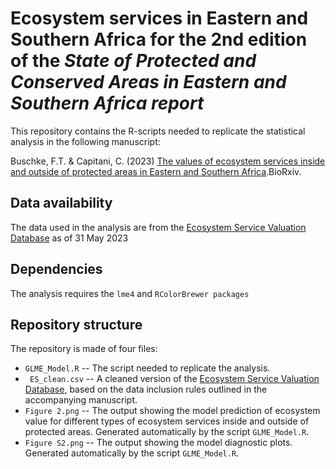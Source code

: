# Ecosystem services in Eastern and Southern Africa for the 2nd edition of the *State of Protected and Conserved Areas in Eastern and Southern Africa report*

This repository contains the R-scripts needed to replicate the statistical analysis in the following manuscript:

Buschke, F.T. & Capitani, C. (2023) [The values of ecosystem services inside and outside of protected areas in Eastern and Southern Africa](https://doi.org/10.1101/2023.09.27.559741).BioRxiv.

## Data availability
The data used in the analysis are from the [Ecosystem Service Valuation Database]( https://www.esvd.net/) as of 31 May 2023

## Dependencies
The analysis requires the `lme4` and `RColorBrewer packages`

## Repository structure
The repository is made of four files:
* `GLME_Model.R` -- The script needed to replicate the analysis.
* ` ES_clean.csv` -- A cleaned version of the [Ecosystem Service Valuation Database]( https://www.esvd.net/), based on the data inclusion rules outlined in the accompanying manuscript.
* `Figure 2.png` -- The output showing the model prediction of ecosystem value for different types of ecosystem services inside and outside of protected areas. Generated automatically by the script `GLME_Model.R`.
* `Figure S2.png` -- The output showing the model diagnostic plots. Generated automatically by the script `GLME_Model.R`.

